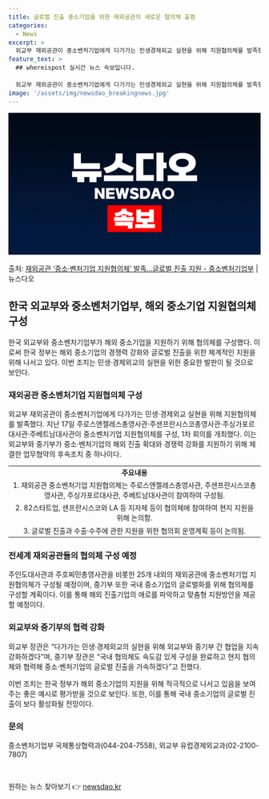 ```yaml
---
title: 글로벌 진출 중소기업을 위한 재외공관의 새로운 협의체 출범
categories:
  - News
excerpt: >
  외교부 재외공관이 중소벤처기업에게 다가가는 민생경제외교 실현을 위해 지원협의체를 발족했다. 외교부중소벤처기업…
feature_text: >
  ## whereispost 실시간 뉴스 속보입니다.

  외교부 재외공관이 중소벤처기업에게 다가가는 민생경제외교 실현을 위해 지원협의체를 발족했다. 외교부중소벤처기업…
image: '/assets/img/newsdao_breakingnews.jpg'
---
```


![뉴스다오 속보](/assets/img/newsdao_breakingnews.jpg)

<p>출처: <a href="https://newsdao.kr/3626" rel="dofollow">재외공관 ‘중소·벤처기업 지원협의체’ 발족…글로벌 진출 지원 - 중소벤처기업부</a> | 뉴스다오</p>

<h2 data-ke-size="size26">한국 외교부와 중소벤처기업부, 해외 중소기업 지원협의체 구성</h2>
<p data-ke-size="size16">한국 외교부와 중소벤처기업부가 해외 중소기업을 지원하기 위해 협의체를 구성했다. 이로써 한국 정부는 해외 중소기업의 경쟁력 강화와 글로벌 진출을 위한 체계적인 지원을 위해 나서고 있다. 이번 조치는 민생·경제외교의 실현을 위한 중요한 발판이 될 것으로 보인다.</p>
<h3>재외공관 중소벤처기업 지원협의체 구성</h3>
<p data-ke-size="size16">외교부 재외공관이 중소벤처기업에게 다가가는 민생·경제외교 실현을 위해 지원협의체를 발족했다. 지난 17일 주로스앤젤레스총영사관·주샌프란시스코총영사관·주싱가포르대사관·주베트남대사관이 중소벤처기업 지원협의체를 구성, 1차 회의를 개최했다. 이는 외교부와 중기부가 중소·벤처기업의 해외 진출 확대와 경쟁력 강화를 지원하기 위해 체결한 업무협약의 후속조치 중 하나이다.</p>
<table>
  <tr>
    <td style="text-align: center; height: 17px;"><b>주요내용</b></td>
  </tr>
  <tr>
    <td style="text-align: center; height: 17px;">1. 재외공관 중소벤처기업 지원협의체는 주로스앤젤레스총영사관, 주샌프란시스코총영사관, 주싱가포르대사관, 주베트남대사관이 참여하여 구성됨.</td>
  </tr>
  <tr>
    <td style="text-align: center; height: 17px;">2. 82스타트업, 샌프란시스코와 LA 등 지자체 등이 협의체에 참여하여 현지 지원을 위해 논의함.</td>
  </tr>
  <tr>
    <td style="text-align: center; height: 17px;">3. 글로벌 진출과 수출·수주에 관한 지원을 위한 협의회 운영계획 등이 논의됨.</td>
  </tr>
</table>
<h3>전세계 재외공관들의 협의체 구성 예정</h3>
<p data-ke-size="size16">주인도대사관과 주호찌민총영사관을 비롯한 25개 내외의 재외공관에 중소벤처기업 지원협의체가 구성될 예정이며, 중기부 또한 국내 중소기업의 글로벌화를 위해 협의체를 구성할 계획이다. 이를 통해 해외 진출기업의 애로를 파악하고 맞춤형 지원방안을 제공할 예정이다.</p>
<h3>외교부와 중기부의 협력 강화</h3>
<p data-ke-size="size16">외교부 장관은 “다가가는 민생·경제외교의 실현을 위해 외교부와 중기부 간 협업을 지속 강화하겠다”며, 중기부 장관은 “국내 협의체도 속도감 있게 구성을 완료하고 현지 협의체와 협력해 중소·벤처기업의 글로벌 진출을 가속하겠다”고 전했다.</p>
<p data-ke-size="size16">이번 조치는 한국 정부가 해외 중소기업의 지원을 위해 적극적으로 나서고 있음을 보여주는 좋은 예시로 평가받을 것으로 보인다. 또한, 이를 통해 국내 중소기업의 글로벌 진출이 보다 활성화될 전망이다.</p>
<h3>문의</h3>
<p data-ke-size="size16">중소벤처기업부 국제통상협력과(044-204-7558), 외교부 유럽경제외교과(02-2100-7807)</p>
<p data-ke-size="size16">&nbsp;</p> 

원하는 뉴스 찾아보기 👉 <a href="https://newsdao.kr" rel="dofollow">newsdao.kr</a>


